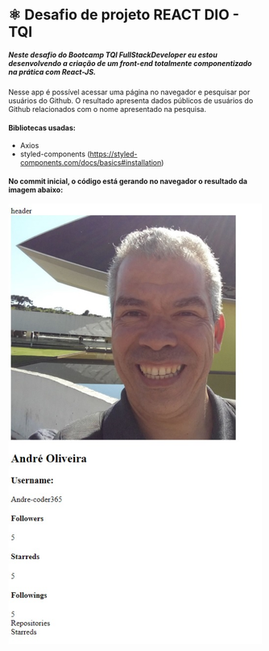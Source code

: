 # :atom_symbol: Desafio de projeto REACT DIO - TQI

##### Neste desafio do Bootcamp TQI FullStackDeveloper eu estou desenvolvendo a criação de um front-end totalmente componentizado na prática com React-JS.

Nesse app é possível acessar uma página no navegador e pesquisar por usuários do Github. O resultado apresenta dados públicos de usuários do Github relacionados com o nome apresentado na pesquisa.

#### Bibliotecas usadas:

- Axios
- styled-components (https://styled-components.com/docs/basics#installation)



#### No commit inicial, o código está gerando no navegador o resultado da imagem abaixo:

<img src="Resultado-1o-Commit.jpg">

